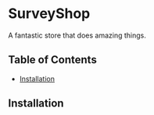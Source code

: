 # SurveyShop
A fantastic store that does amazing things.
## Table of Contents
- [Installation](#Installation)

## Installation
